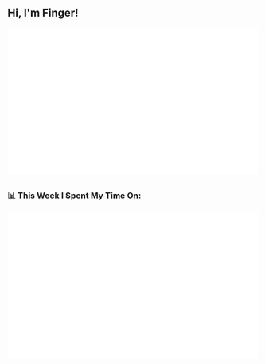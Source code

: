 <h2> Hi, I'm Finger!</h2>

<img align="right" src="https://raw.githubusercontent.com/spianmo/github-stats/master/generated/overview.svg#gh-light-mode-only">

<!-- <img align="right" height="160em" src="https://github-readme-stats-eight-theta.vercel.app/api/top-langs/?username=spianmo&layout=compact&langs_count=8&theme=algolia"/>	 -->
	
```go
package main

type Me struct {
	Name   string
	Job    string
	Code   string
	Skills string
}

func main() {
	me := &Me{
		Name:   "Finger",
		Job:    "Client-side Engineer",
		Code:   "Java and C++ and Others",
		Skills: "Android Security NLP ^o^",
	}
	_ = me
}
```


<h3>📊 This Week I Spent My Time On:</h3>
<img align='right' src="https://raw.githubusercontent.com/spianmo/github-stats/master/generated/languages.svg#gh-light-mode-only">

<!--START_SECTION:waka-->

```text
Python                 2 hrs 44 mins   █████████████████████▒░░░   84.92 %
Qt UI file             13 mins         █▓░░░░░░░░░░░░░░░░░░░░░░░   06.75 %
Qt Style Sheets file   12 mins         █▓░░░░░░░░░░░░░░░░░░░░░░░   06.32 %
Text                   1 min           ▒░░░░░░░░░░░░░░░░░░░░░░░░   00.86 %
requirements.txt       1 min           ▒░░░░░░░░░░░░░░░░░░░░░░░░   00.73 %
ReST                   0 secs          ░░░░░░░░░░░░░░░░░░░░░░░░░   00.21 %
```

<!--END_SECTION:waka-->
